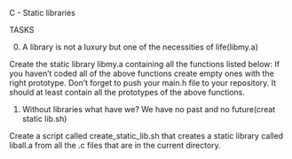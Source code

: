 C - Static libraries


TASKS


0. A library is not a luxury but one of the necessities of life(libmy.a)

Create the static library libmy.a containing all the functions listed below:
If you haven’t coded all of the above functions create empty ones with the right prototype.
Don’t forget to push your main.h file to your repository. It should at least contain all the prototypes of the above functions.


1. Without libraries what have we? We have no past and no future(creat static lib.sh)


Create a script called create_static_lib.sh that creates a static library called liball.a from all the .c files that are in the current directory.

